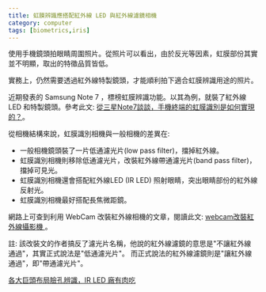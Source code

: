 ```yaml
---
title: 虹膜辨識應搭配紅外線 LED 與紅外線濾鏡相機
category: computer
tags: [biometrics,iris]
---
```


使用手機鏡頭拍眼睛周圍照片。從照片可以看出，由於反光等因素，虹膜部份其實並不明顯，取出的特徵品質皆低。

實務上，仍然需要透過紅外線特製鏡頭，才能順利拍下適合虹膜辨識用途的照片。

近期發表的 Samsung Note 7 ，標榜虹膜辨識功能。以其為例，就裝了紅外線 LED 和特製鏡頭。參考此文: [從三星Note7談談，手機終端的虹膜識別是如何實現的？](https://kknews.cc/tech/rpv9jr.html)。

從相機結構來說，虹膜識別相機與一般相機的差異在:

* 一般相機鏡頭裝了一片低通濾光片(low pass filter)，擋掉紅外線。
* 虹膜識別相機則移除低通濾光片，改裝紅外線帶通濾光片(band pass filter)，擋掉可見光。
* 虹膜識別相機還會搭配紅外線LED (IR LED) 照射眼睛，突出眼睛部份的紅外線反射光。
* 虹膜識別相機最好搭配長焦微距鏡。

網路上可查到利用 WebCam 改裝紅外線相機的文章，閱讀此文: [webcam改裝紅外線攝影機 ](http://a-chien.blogspot.tw/2012/08/webcam_4905.html)。

註: 該改裝文的作者搞反了濾光片名稱，他說的紅外線濾鏡的意思是"不讓紅外線通過"，其實正式說法是"低通濾光片"。
而正式說法的紅外線濾鏡則是"讓紅外線通過"，即"帶通濾光片"。

[各大巨頭布局臉孔辨識，IR LED 廠有肉吃](http://technews.tw/2016/09/09/face-recognition-ir-led/)
